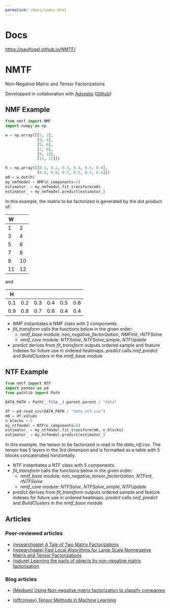 ```yaml
---
permalink: /docs/index.html
---
```


# Docs
https://paulfogel.github.io/NMTF/

# NMTF

Non-Negative Matrix and Tensor Factorizations

Developped in collaboration with [Advestis](https://advestis.com/) ([Github](https://github.com/Advestis))

## NMF Example

```python
from nmtf import NMF
import numpy as np

w = np.array([[1, 2],
              [3, 4],
              [5, 6],
              [7, 8],
              [9, 10],
              [11, 12]])

h = np.array([[0.1, 0.2, 0.3, 0.4, 0.5, 0.6],
              [0.9, 0.8, 0.7, 0.6, 0.5, 0.4]])
m0 = w.dot(h)
my_nmfmodel = NMF(n_components=2)
estimator_ = my_nmfmodel.fit_transform(m0)
estimator_ = my_nmfmodel.predict(estimator_)
```

In this example, the matrix to be factorized is generated by the dot product of:

| W  |    |
|----|----|
| 1  | 2  |
| 3  | 4  |
| 5  | 6  |
| 7  | 8  |
| 9  | 10 |
| 11 | 12 |
and

| H   |     |     |     |     |     |
|-----|-----|-----|-----|-----|-----|
| 0.1 | 0.2 | 0.3 | 0.4 | 0.5 | 0.6 |
| 0.9 | 0.8 | 0.7 | 0.6 | 0.4 | 0.4 |

- *NMF* instantiates a NMF class with 2 components.
- *fit_transform* calls the functions below in the given order:
  - *nmtf_base* module: *non_negative_factorization*, *NMFinit*, *rNTFSolve*
  - *nmtf_core* module: *NTFSolve*, *NTFSolve_simple*, *NTFUpdate*
- *predict* derives from *fit_transform* outputs ordered sample and
feature indexes for future use in ordered heatmaps. 
*predict* calls *nmf_predict* and *BuildClusters* in the *nmtf_base* module

## NTF Example

```python
from nmtf import NTF
import pandas as pd
from pathlib import Path

DATA_PATH = Path(__file__).parent.parent / "data"

df = pd.read_csv(DATA_PATH / "data_ntf.csv")
m0 = df.values
n_blocks = 5
my_ntfmodel = NTF(n_components=5)
estimator_ = my_ntfmodel.fit_transform(m0, n_blocks)
estimator_ = my_ntfmodel.predict(estimator_)


```

In this example, the tensor to be factorized is read in file *data_ntf.csv*. 
The tensor has 5 layers in the 3rd dimension and is formatted as a table
with 5 blocks concatenated horizontally.

- *NTF* instantiates a NTF class with 5 components.
- *fit_transform* calls the functions below in the given order:
  - *nmtf_base* module: *non_negative_tensor_factorization*, *NTFinit*, *rNTFSolve*
  - *nmtf_core* module: *NTFSolve*, *NTFSolve_simple*, *NTFUpdate*
- *predict* derives from *fit_transform* outputs ordered sample and
feature indexes for future use in ordered heatmaps. 
*predict* calls *nmf_predict* and *BuildClusters* in the *nmtf_base* module

## Articles

### Peer-reviewed articles

* [(researchgate) A Tale of Two Matrix Factorizations](https://www.researchgate.net/publication/263216872_A_Tale_of_Two_Matrix_Factorizations)
* [(researchgate) Fast Local Algorithms for Large Scale Nonnegative Matrix and Tensor Factorizations](https://www.researchgate.net/publication/220241471_Fast_Local_Algorithms_for_Large_Scale_Nonnegative_Matrix_and_Tensor_Factorizations)
* [(nature) Learning the parts of objects by non-negative matrix factorization](https://www.nature.com/articles/44565)

### Blog articles

* [(Medium) Using Non-negative matrix factorization to classify companies](https://medium.com/@chtill.g/using-nmf-to-classify-companies-a77e176f276f)

* [(offconvex) Tensor Methods in Machine Learning](https://www.offconvex.org/2015/12/17/tensor-decompositions/?source=post_page---------------------------)